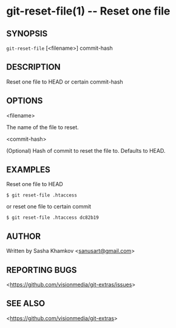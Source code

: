 git-reset-file(1) -- Reset one file
================================

## SYNOPSIS

`git-reset-file` [&lt;filename&gt;] commit-hash

## DESCRIPTION

  Reset one file to HEAD or certain commit-hash

## OPTIONS

  &lt;filename&gt;

  The name of the file to reset.

  &lt;commit-hash&gt;

  (Optional) Hash of commit to reset the file to. Defaults to HEAD.

## EXAMPLES

  Reset one file to HEAD

	$ git reset-file .htaccess

  or reset one file to certain commit

	$ git reset-file .htaccess dc82b19

## AUTHOR

Written by Sasha Khamkov &lt;<sanusart@gmail.com>&gt;

## REPORTING BUGS

&lt;<https://github.com/visionmedia/git-extras/issues>&gt;

## SEE ALSO

&lt;<https://github.com/visionmedia/git-extras>&gt;
